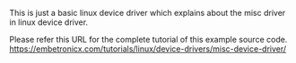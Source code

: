 This is just a basic linux device driver which explains about the misc driver in linux device driver.

Please refer this URL for the complete tutorial of this example source code.
https://embetronicx.com/tutorials/linux/device-drivers/misc-device-driver/